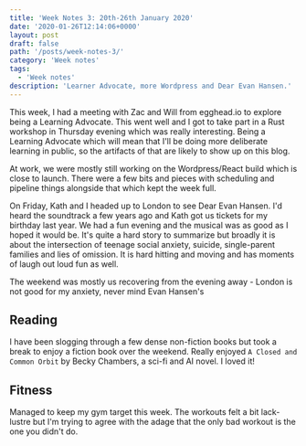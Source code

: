 ```yaml
---
title: 'Week Notes 3: 20th-26th January 2020'
date: '2020-01-26T12:14:06+0000'
layout: post
draft: false
path: '/posts/week-notes-3/'
category: 'Week notes'
tags:
  - 'Week notes'
description: 'Learner Advocate, more Wordpress and Dear Evan Hansen.'
---
```

This week, I had a meeting with Zac and Will from egghead.io to explore being a Learning Advocate. This went well and I got to take part in a Rust workshop in Thursday evening which was really interesting. Being a Learning Advocate which will mean that I'll be doing more deliberate learning in public, so the artifacts of that are likely to show up on this blog.

At work, we were mostly still working on the Wordpress/React build which is close to launch. There were a few bits and pieces with scheduling and pipeline things alongside that which kept the week full.

On Friday, Kath and I headed up to London to see Dear Evan Hansen. I'd heard the soundtrack a few years ago and Kath got us tickets for my birthday last year. We had a fun evening and the musical was as good as I hoped it would be. It's quite a hard story to summarize but broadly it is about the intersection of teenage social anxiety, suicide, single-parent families and lies of omission. It is hard hitting and moving and has moments of laugh out loud fun as well.

The weekend was mostly us recovering from the evening away - London is not good for my anxiety, never mind Evan Hansen's

## Reading
I have been slogging through a few dense non-fiction books but took a break to enjoy a fiction book over the weekend. Really enjoyed `A Closed and Common Orbit` by Becky Chambers, a sci-fi and AI novel. I loved it!

## Fitness
Managed to keep my gym target this week. The workouts felt a bit lack-lustre but I'm trying to agree with the adage that the only bad workout is the one you didn't do.